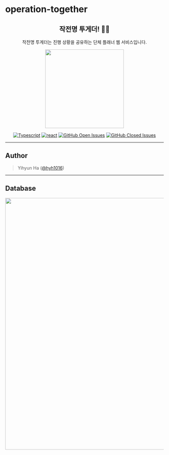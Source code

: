 # **operation-together**

<div align="center">

## **작전명 투게더! 🕵️‍♀️**
작전명 투게더는 진행 상황을 공유하는 단체 플래너 웹 서비스입니다.

<img src="https://user-images.githubusercontent.com/59721541/104031805-95233900-5210-11eb-9c36-b15dedf07502.png" width="250" height="250">

[![Typescript](https://img.shields.io/badge/typescript-v4.1.3-white?logo=typescript)](https://www.typescriptlang.org/)
[![react](https://img.shields.io/badge/react-v17.0.1-9cf?logo=react)](https://reactjs.org/)
[![GitHub Open Issues](https://img.shields.io/github/issues-raw/hyh1016/operation-together?color=green)](https://github.com/hyh1016/operation-together/issues)
[![GitHub Closed Issues](https://img.shields.io/github/issues-closed-raw/hyh1016/operation-together?color=red)](https://github.com/hyh1016/operation-together/issues?q=is%3Aissue+is%3Aclosed)

</div>

---

## **Author**

> Yihyun Ha ([@hyh1016](https://github.com/hyh1016))

---

## **Database**

<img src="https://user-images.githubusercontent.com/59721541/105449486-d826e700-5cbb-11eb-8270-2e0b6ede4c27.png" width="800">

